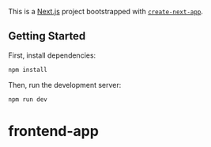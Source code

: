 This is a [Next.js](https://nextjs.org) project bootstrapped with [`create-next-app`](https://nextjs.org/docs/app/api-reference/cli/create-next-app).

## Getting Started

First, install dependencies: 

```bash
npm install
```

Then, run the development server:

```bash
npm run dev
```
# frontend-app
